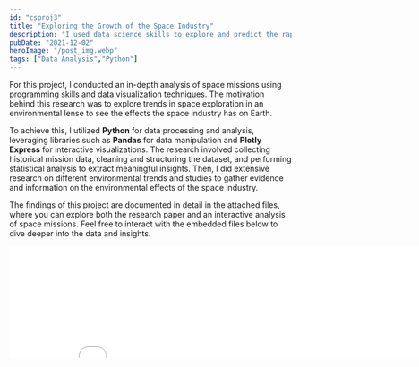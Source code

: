 ```yaml
---
id: "csproj3"
title: "Exploring the Growth of the Space Industry"
description: "I used data science skills to explore and predict the rapid growth of the space industry for a final report in my Sustainable Energy Systems class at UVA."
pubDate: "2021-12-02"
heroImage: "/post_img.webp"
tags: ["Data Analysis","Python"]
---
```


For this project, I conducted an in-depth analysis of space missions using programming skills and data visualization techniques. The motivation behind this research was to explore trends in space exploration in an environmental lense to see the effects the space industry has on Earth. 

To achieve this, I utilized **Python** for data processing and analysis, leveraging libraries such as **Pandas** for data manipulation and **Plotly Express** for interactive visualizations. The research involved collecting historical mission data, cleaning and structuring the dataset, and performing statistical analysis to extract meaningful insights. Then, I did extensive research on different environmental trends and studies to gather evidence and information on the environmental effects of the space industry. 

The findings of this project are documented in detail in the attached files, where you can explore both the research paper and an interactive analysis of space missions. Feel free to interact with the embedded files below to dive deeper into the data and insights.

<embed type="text/html" src="/cs-proj/space-mission-analysis.html" width="800" height="200">